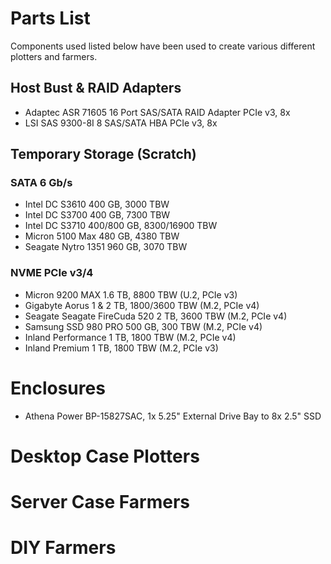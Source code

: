 # Parts List
Components used listed below have been used to create various different plotters and farmers.
## Host Bust & RAID Adapters
* Adaptec ASR 71605 16 Port SAS/SATA RAID Adapter PCIe v3, 8x
* LSI SAS 9300-8I 8 SAS/SATA HBA PCIe v3, 8x
## Temporary Storage (Scratch)
### SATA 6 Gb/s
* Intel DC S3610 400 GB, 3000 TBW
* Intel DC S3700 400 GB, 7300 TBW
* Intel DC S3710 400/800 GB, 8300/16900 TBW
* Micron 5100 Max 480 GB, 4380 TBW
* Seagate Nytro 1351 960 GB, 3070 TBW
### NVME PCIe v3/4
* Micron 9200 MAX 1.6 TB, 8800 TBW (U.2, PCIe v3)
* Gigabyte Aorus 1 & 2 TB, 1800/3600 TBW (M.2, PCIe v4)
* Seagate Seagate FireCuda 520 2 TB, 3600 TBW (M.2, PCIe v4)
* Samsung SSD 980 PRO 500 GB, 300 TBW (M.2, PCIe v4)
* Inland Performance 1 TB, 1800 TBW (M.2, PCIe v4)
* Inland Premium 1 TB, 1800 TBW (M.2, PCIe v3)
# Enclosures
* Athena Power BP-15827SAC, 1x 5.25" External Drive Bay to 8x 2.5" SSD
# Desktop Case Plotters
# Server Case Farmers
# DIY Farmers
